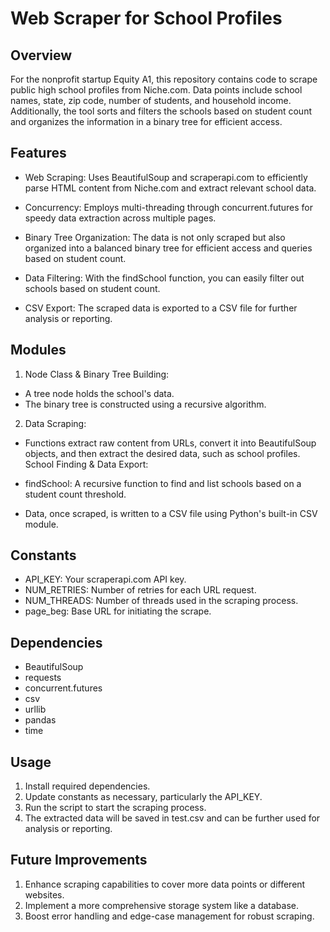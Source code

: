 # Web Scraper for School Profiles

## Overview
For the nonprofit startup Equity A1, this repository contains code to scrape public high school profiles from Niche.com. Data points include school names, state, zip code, number of students, and household income. Additionally, the tool sorts and filters the schools based on student count and organizes the information in a binary tree for efficient access.

## Features
- Web Scraping: Uses BeautifulSoup and scraperapi.com to efficiently parse HTML content from Niche.com and extract relevant school data.

- Concurrency: Employs multi-threading through concurrent.futures for speedy data extraction across multiple pages.

- Binary Tree Organization: The data is not only scraped but also organized into a balanced binary tree for efficient access and queries based on student count.

- Data Filtering: With the findSchool function, you can easily filter out schools based on student count.

- CSV Export: The scraped data is exported to a CSV file for further analysis or reporting.

## Modules
1. Node Class & Binary Tree Building:

- A tree node holds the school's data.
- The binary tree is constructed using a recursive algorithm.
2. Data Scraping:

- Functions extract raw content from URLs, convert it into BeautifulSoup objects, and then extract the desired data, such as school profiles.
School Finding & Data Export:

- findSchool: A recursive function to find and list schools based on a student count threshold.
- Data, once scraped, is written to a CSV file using Python's built-in CSV module.
## Constants
- API_KEY: Your scraperapi.com API key.
- NUM_RETRIES: Number of retries for each URL request.
- NUM_THREADS: Number of threads used in the scraping process.
- page_beg: Base URL for initiating the scrape.
## Dependencies
- BeautifulSoup
- requests
- concurrent.futures
- csv
- urllib
- pandas
- time
## Usage
1. Install required dependencies.
2. Update constants as necessary, particularly the API_KEY.
3. Run the script to start the scraping process.
4. The extracted data will be saved in test.csv and can be further used for analysis or reporting.
## Future Improvements
1. Enhance scraping capabilities to cover more data points or different websites.
2. Implement a more comprehensive storage system like a database.
3. Boost error handling and edge-case management for robust scraping.
